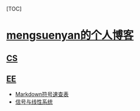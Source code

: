 ﻿<span id='toc'></span>
[TOC]

# [mengsuenyan的个人博客](#toc)


## [CS](#toc)


## [EE](#toc)


- [Markdown符号速查表](docs/EE/Markdown符号速查表.html)
- [信号与线性系统](docs/EE/信号与线性系统.html)
